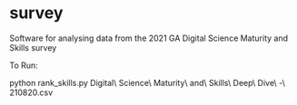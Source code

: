 # survey
Software for analysing data from the 2021 GA Digital Science Maturity and Skills survey

To Run:

python rank_skills.py Digital\ Science\ Maturity\ and\ Skills\ Deep\ Dive\ -\ 210820.csv


